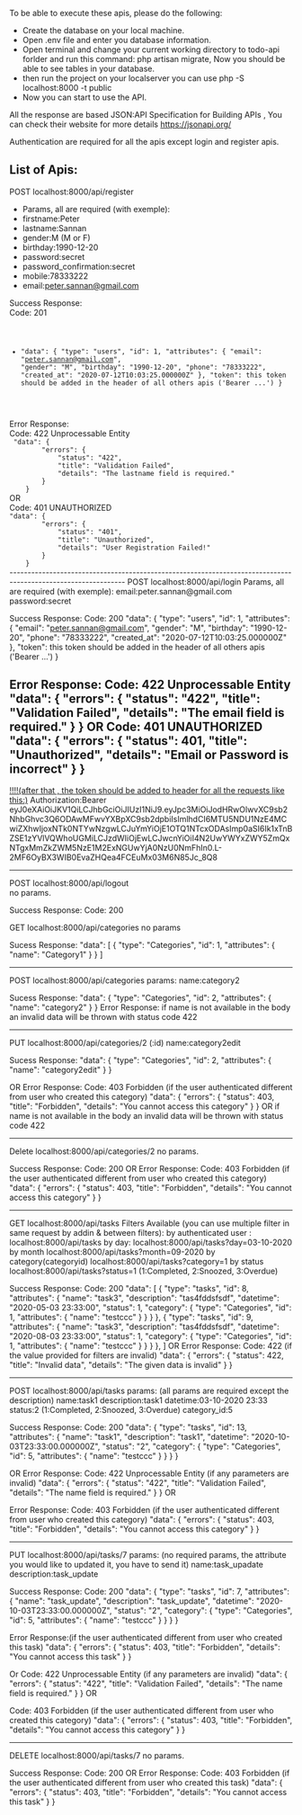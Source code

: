 
To be able to execute these apis, please do the following:
- Create the database on your local machine.
- Open .env file and enter you database information.
- Open terminal and change your current working directory to todo-api forlder and run this command: php artisan migrate, Now you should be able to see tables in your database.
- then run the project on your localserver you can use php -S localhost:8000 -t public
- Now you can start to use the API.

All the response are based JSON:API Specification for Building APIs , You can check their website for more details https://jsonapi.org/

Authentication are required for all the apis except login and register apis.

List of Apis:
--------------------------------------------------------------------------------------------------------------
POST  localhost:8000/api/register
- Params, all are required (with exemple):
- firstname:Peter
- lastname:Sannan
- gender:M (M or F)
- birthday:1990-12-20
- password:secret
- password_confirmation:secret
- mobile:78333222
- email:peter.sannan@gmail.com

Success Response:<br/>
Code: 201<br/>
<code>
- "data": {
        "type": "users",
        "id": 1,
        "attributes": {
            "email": "peter.sannan@gmail.com",
            "gender": "M",
            "birthday": "1990-12-20",
            "phone": "78333222",
            "created_at": "2020-07-12T10:03:25.000000Z"
        },
        "token": this token should be added in the header of all others apis ('Bearer ...')
}
</code>
<br/>
Error Response: <br/>
Code: 422 Unprocessable Entity <br/>
<code> "data": {
        "errors": {
            "status": "422",
            "title": "Validation Failed",
            "details": "The lastname field is required."
        }
    }
</code>
OR <br/>
Code: 401 UNAUTHORIZED
<code>
"data": {
        "errors": {
            "status": "401",
            "title": "Unauthorized",
            "details": "User Registration Failed!"
        }
    }
</code>
--------------------------------------------------------------------------------------------------------------
POST  localhost:8000/api/login
Params, all are required (with exemple):
email:peter.sannan@gmail.com
password:secret

Success Response:
Code: 200
"data": {
        "type": "users",
        "id": 1,
        "attributes": {
            "email": "peter.sannan@gmail.com",
            "gender": "M",
            "birthday": "1990-12-20",
            "phone": "78333222",
            "created_at": "2020-07-12T10:03:25.000000Z"
        },
        "token": this token should be added in the header of all others apis ('Bearer ...')
    }

Error Response:
Code: 422 Unprocessable Entity
    "data": {
        "errors": {
            "status": "422",
            "title": "Validation Failed",
            "details": "The email field is required."
        }
    }
 OR
Code: 401 UNAUTHORIZED
"data": {
        "errors": {
            "status": 401,
            "title": "Unauthorized",
            "details": "Email or Password is incorrect"
        }
    }
--------------------------------------------------------------------------------------------------------------

[!!!!(after that , the token should be added to header for all the requests like this:)]()
Authorization:Bearer eyJ0eXAiOiJKV1QiLCJhbGciOiJIUzI1NiJ9.eyJpc3MiOiJodHRwOlwvXC9sb2NhbGhvc3Q6ODAwMFwvYXBpXC9sb2dpbiIsImlhdCI6MTU5NDU1NzE4MCwiZXhwIjoxNTk0NTYwNzgwLCJuYmYiOjE1OTQ1NTcxODAsImp0aSI6Ik1xTnBZSE1zYVlVQWhoUGMiLCJzdWIiOjEwLCJwcnYiOiI4N2UwYWYxZWY5ZmQxNTgxMmZkZWM5NzE1M2ExNGUwYjA0NzU0NmFhIn0.L-2MF6OyBX3WIB0EvaZHQea4FCEuMx03M6N85Jc_8Q8

--------------------------------------------------------------------------------------------------------------
POST   localhost:8000/api/logout    
no params.

Success Response:
Code: 200


GET localhost:8000/api/categories
no params

Sucess Response:
"data": [
        {
            "type": "Categories",
            "id": 1,
            "attributes": {
                "name": "Category1"
            }
        }
    ]



--------------------------------------------------------------------------------------------------------------
POST localhost:8000/api/categories
params:
name:category2

Sucess Response:
"data": {
        "type": "Categories",
        "id": 2,
        "attributes": {
            "name": "category2"
        }
    }
Error Response:
if name is not available in the body an invalid data will be thrown with status code 422


--------------------------------------------------------------------------------------------------------------
PUT localhost:8000/api/categories/2 (:id)
name:category2edit

Sucess Response:
"data": {
        "type": "Categories",
        "id": 2,
        "attributes": {
            "name": "category2edit"
        }
    }

 OR
 Error Response:
Code: 403 Forbidden (if the user authenticated different from user who created this category)
"data": {
        "errors": {
            "status": 403,
            "title": "Forbidden",
            "details": "You cannot access this category"
        }
}
OR
if name is not available in the body an invalid data will be thrown with status code 422

--------------------------------------------------------------------------------------------------------------
 Delete  localhost:8000/api/categories/2
 no params.

Success Response:
Code: 200
OR
 Error Response:
Code: 403 Forbidden (if the user authenticated different from user who created this category)
"data": {
        "errors": {
            "status": 403,
            "title": "Forbidden",
            "details": "You cannot access this category"
        }
}

--------------------------------------------------------------------------------------------------------------

GET localhost:8000/api/tasks
Filters Available (you can use multiple filter in same request by addin & between filters):
by authenticated user : localhost:8000/api/tasks
by day: localhost:8000/api/tasks?day=03-10-2020
by month localhost:8000/api/tasks?month=09-2020
by category(categoryid) localhost:8000/api/tasks?category=1 
by status localhost:8000/api/tasks?status=1 (1:Completed, 2:Snoozed, 3:Overdue)

Success Response:
Code: 200
"data": [
        {
            "type": "tasks",
            "id": 8,
            "attributes": {
                "name": "task3",
                "description": "tas4fddsfsdf",
                "datetime": "2020-05-03 23:33:00",
                "status": 1,
                "category": {
                    "type": "Categories",
                    "id": 1,
                    "attributes": {
                        "name": "testccc"
                    }
                }
            }
        },
        {
            "type": "tasks",
            "id": 9,
            "attributes": {
                "name": "task3",
                "description": "tas4fddsfsdf",
                "datetime": "2020-08-03 23:33:00",
                "status": 1,
                "category": {
                    "type": "Categories",
                    "id": 1,
                    "attributes": {
                        "name": "testccc"
                    }
                }
            }
        },
    ]
OR
 Error Response:
Code: 422  (if the value provided for filters are invalid)
"data": {
        "errors": {
            "status": 422,
            "title": "Invalid data",
            "details": "The given data is invalid"
        }
}

--------------------------------------------------------------------------------------------------------------

POST  localhost:8000/api/tasks
params: (all params are required except the description)
name:task1
description:task1
datetime:03-10-2020 23:33
status:2  (1:Completed, 2:Snoozed, 3:Overdue)
category_id:5

Success Response:
Code: 200
"data": {
        "type": "tasks",
        "id": 13,
        "attributes": {
            "name": "task1",
            "description": "task1",
            "datetime": "2020-10-03T23:33:00.000000Z",
            "status": "2",
            "category": {
                "type": "Categories",
                "id": 5,
                "attributes": {
                    "name": "testccc"
                }
            }
        }
    }

OR
Error Response:
Code: 422 Unprocessable Entity (if any parameters are invalid)
    "data": {
        "errors": {
            "status": "422",
            "title": "Validation Failed",
            "details": "The name field is required."
        }
    }
 OR

 Error Response:
Code: 403 Forbidden (if the user authenticated different from user who created this category)
"data": {
        "errors": {
            "status": 403,
            "title": "Forbidden",
            "details": "You cannot access this category"
        }
}

--------------------------------------------------------------------------------------------------------------

PUT  localhost:8000/api/tasks/7
params: (no required params, the attribute you would like to updated it, you have to send it)
name:task_upadate
description:task_update

Success Response:
Code: 200
"data": {
        "type": "tasks",
        "id": 7,
        "attributes": {
            "name": "task_update",
            "description": "task_update",
            "datetime": "2020-10-03T23:33:00.000000Z",
            "status": "2",
            "category": {
                "type": "Categories",
                "id": 5,
                "attributes": {
                    "name": "testccc"
                }
            }
        }
    }


Error Response:(if the user authenticated different from user who created this task)
"data": {
        "errors": {
            "status": 403,
            "title": "Forbidden",
            "details": "You cannot access this task"
        }
    }

Or
Code: 422 Unprocessable Entity (if any parameters are invalid)
    "data": {
        "errors": {
            "status": "422",
            "title": "Validation Failed",
            "details": "The name field is required."
        }
    }
 OR


Code: 403 Forbidden (if the user authenticated different from user who created this category)
"data": {
        "errors": {
            "status": 403,
            "title": "Forbidden",
            "details": "You cannot access this category"
        }
}


--------------------------------------------------------------------------------------------------------------


DELETE localhost:8000/api/tasks/7 
 no params.

Success Response:
Code: 200
OR
 Error Response:
Code: 403 Forbidden (if the user authenticated different from user who created this task)
"data": {
        "errors": {
            "status": 403,
            "title": "Forbidden",
            "details": "You cannot access this task"
        }
}
